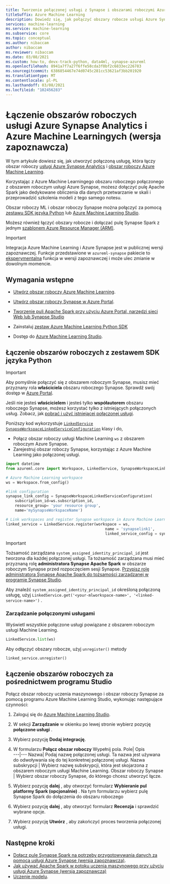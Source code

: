 ```yaml
---
title: Tworzenie połączonej usługi z Synapse i obszarami roboczymi Azure Machine Learning (wersja zapoznawcza)
titleSuffix: Azure Machine Learning
description: Dowiedz się, jak połączyć obszary robocze usługi Azure Synapse i Azure Machine Learning, aby uzyskać ujednolicone środowisko danych przetwarzanie.
services: machine-learning
ms.service: machine-learning
ms.subservice: core
ms.topic: conceptual
ms.author: nibaccam
author: nibaccam
ms.reviewer: nibaccam
ms.date: 03/08/2021
ms.custom: how-to, devx-track-python, data4ml, synapse-azureml
ms.openlocfilehash: 8941a7f7a27f6ffe58cda3f0bf2c6833ec226783
ms.sourcegitcommit: 6386854467e74d0745c281cc53621af3bb201920
ms.translationtype: MT
ms.contentlocale: pl-PL
ms.lasthandoff: 03/08/2021
ms.locfileid: "102456283"
---
```

# <a name="link-azure-synapse-analytics-and-azure-machine-learning-workspaces-preview"></a>Łączenie obszarów roboczych usługi Azure Synapse Analytics i Azure Machine Learningych (wersja zapoznawcza)

W tym artykule dowiesz się, jak utworzyć połączoną usługę, która łączy obszar roboczy [usługi Azure Synapse Analytics](/synapse-analytics/overview-what-is.md) i [obszar roboczy Azure Machine Learning](concept-workspace.md).

Korzystając z Azure Machine Learningego obszaru roboczego połączonego z obszarem roboczym usługi Azure Synapse, możesz dołączyć pulę Apache Spark jako dedykowane obliczenia dla danych przetwarzanie w skali i przeprowadzić szkolenia modeli z tego samego notesu.

Obszar roboczy ML i obszar roboczy Synapse można połączyć za pomocą [zestawu SDK języka Python](#link-sdk) lub [Azure Machine Learning Studio](#link-studio).

Możesz również łączyć obszary robocze i dołączać pulę Synapse Spark z jednym [szablonem Azure Resource Manager (ARM)](https://github.com/Azure/azure-quickstart-templates/blob/master/101-machine-learning-linkedservice-create/azuredeploy.json).

>[!IMPORTANT]
> Integracja Azure Machine Learning i Azure Synapse jest w publicznej wersji zapoznawczej. Funkcje przedstawione w `azureml-synapse` pakiecie to [eksperymentalna](/python/api/overview/azure/ml/?preserve-view=true&view=azure-ml-py#stable-vs-experimental) funkcja w wersji zapoznawczej i może ulec zmianie w dowolnym momencie.

## <a name="prerequisites"></a>Wymagania wstępne

* [Utwórz obszar roboczy Azure Machine Learning](how-to-manage-workspace.md?tabs=python).

* [Utwórz obszar roboczy Synapse w Azure Portal](/synapse-analytics/quickstart-create-workspace.md).

* [Tworzenie puli Apache Spark przy użyciu Azure Portal, narzędzi sieci Web lub Synapse Studio](/synapse-analytics/quickstart-create-apache-spark-pool-portal.md)

* Zainstaluj [zestaw Azure Machine Learning Python SDK](/python/api/overview/azure/ml/intro?preserve-view=true&view=azure-ml-py)

* Dostęp do [Azure Machine Learning Studio](https://ml.azure.com/).

<a name="link-sdk"></a>
## <a name="link-workspaces-with-the-python-sdk"></a>Łączenie obszarów roboczych z zestawem SDK języka Python

> [!IMPORTANT]
> Aby pomyślnie połączyć się z obszarem roboczym Synapse, musisz mieć przyznany rola **właściciela** obszaru roboczego Synapse. Sprawdź swój dostęp w [Azure Portal](https://ms.portal.azure.com/).
>
> Jeśli nie jesteś **właścicielem** i jesteś tylko **współautorem** obszaru roboczego Synapse, możesz korzystać tylko z istniejących połączonych usług. Zobacz, jak [pobrać i użyć istniejącej połączonej usługi](how-to-data-prep-synapse-spark-pool.md#get-an-existing-linked-service).

Poniższy kod wykorzystuje [`LinkedService`](/python/api/azureml-core/azureml.core.linked_service.linkedservice?preserve-view=true&view=azure-ml-py) [`SynapseWorkspaceLinkedServiceConfiguration`](/python/api/azureml-core/azureml.core.linked_service.synapseworkspacelinkedserviceconfiguration?preserve-view=true&view=azure-ml-py) klasy i do,

* Połącz obszar roboczy usługi Machine Learning `ws` z obszarem roboczym Azure Synapse.
* Zarejestruj obszar roboczy Synapse, korzystając z Azure Machine Learning jako połączonej usługi.

``` python
import datetime  
from azureml.core import Workspace, LinkedService, SynapseWorkspaceLinkedServiceConfiguration

# Azure Machine Learning workspace
ws = Workspace.from_config()

#link configuration 
synapse_link_config = SynapseWorkspaceLinkedServiceConfiguration(
    subscription_id=ws.subscription_id,
    resource_group= 'your resource group',
    name='mySynapseWorkspaceName')

# Link workspaces and register Synapse workspace in Azure Machine Learning
linked_service = LinkedService.register(workspace = ws,              
                                            name = 'synapselink1',    
                                            linked_service_config = synapse_link_config)
```

> [!IMPORTANT] 
> Tożsamość zarządzana `system_assigned_identity_principal_id` jest tworzona dla każdej połączonej usługi. Ta tożsamość zarządzana musi mieć przyznaną rolę **administratora Synapse Apache Spark** w obszarze roboczym Synapse przed rozpoczęciem sesji Synapse. [Przypisz rolę administratora Synapse Apache Spark do tożsamości zarządzanej w programie Synapse Studio](../synapse-analytics/security/how-to-manage-synapse-rbac-role-assignments.md).
>
> Aby znaleźć `system_assigned_identity_principal_id` określoną połączoną usługę, użyj `LinkedService.get('<your-mlworkspace-name>', '<linked-service-name>')` .

### <a name="manage-linked-services"></a>Zarządzanie połączonymi usługami

Wyświetl wszystkie połączone usługi powiązane z obszarem roboczym usługi Machine Learning.

```python
LinkedService.list(ws)
```

Aby odłączyć obszary robocze, użyj `unregister()` metody

``` python
linked_service.unregister()
```

<a name="link-studio"></a>
## <a name="link-workspaces-via-studio"></a>Łączenie obszarów roboczych za pośrednictwem programu Studio

Połącz obszar roboczy uczenia maszynowego i obszar roboczy Synapse za pomocą programu Azure Machine Learning Studio, wykonując następujące czynności: 

1. Zaloguj się do [Azure Machine Learning Studio](https://ml.azure.com/).
1. W sekcji **Zarządzanie** w okienku po lewej stronie wybierz pozycję **połączone usługi** .
1. Wybierz pozycję **Dodaj integrację**.
1. W formularzu **Połącz obszar roboczy** Wypełnij pola. 
    Pole| Opis    
    ---|---
    Nazwa| Podaj nazwę połączonej usługi. Ta nazwa jest używana do odwoływania się do tej konkretnej połączonej usługi.
    Nazwa subskrypcji | Wybierz nazwę subskrypcji, która jest skojarzona z obszarem roboczym usługi Machine Learning. 
    Obszar roboczy Synapse | Wybierz obszar roboczy Synapse, do którego chcesz utworzyć łącze.
1. Wybierz pozycję **dalej** , aby otworzyć formularz **Wybieranie pul platformy Spark (opcjonalnie)** . Na tym formularzu wybierz pulę Synapse Spark do dołączenia do obszaru roboczego

1. Wybierz pozycję **dalej** , aby otworzyć formularz **Recenzja** i sprawdzić wybrane opcje.
1. Wybierz pozycję **Utwórz** , aby zakończyć proces tworzenia połączonej usługi.

## <a name="next-steps"></a>Następne kroki

* [Dołącz pule Synapse Spark na potrzeby przygotowywania danych za pomocą usługi Azure Synapse (wersja zapoznawcza)](how-to-data-prep-synapse-spark-pool.md).
* [Jak używać Apache Spark w potoku uczenia maszynowego przy użyciu usługi Azure Synapse (wersja zapoznawcza)](how-to-use-synapsesparkstep.md)
* [Uczenie modelu](how-to-set-up-training-targets.md).
